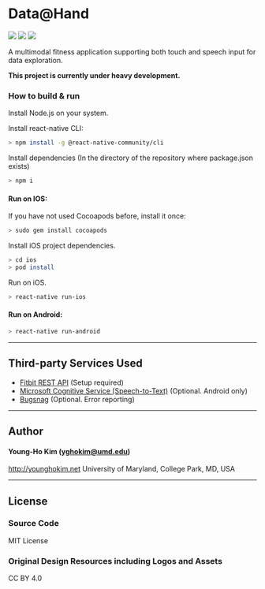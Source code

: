 # Data@Hand

<img src="https://img.shields.io/badge/platform-ios%7Candroid-green"/> <img src="https://img.shields.io/badge/framework-react%20native-blue"/> <img src="https://img.shields.io/badge/language-typescript%20%7C%20swift%20%7C%20java-lightblue"/> 

A multimodal fitness application supporting both touch and speech input for data exploration.

**This project is currently under heavy development.**


### How to build & run

Install Node.js on your system.



Install react-native CLI:

  ```sh
  > npm install -g @react-native-community/cli
  ```
  
Install dependencies 
  (In the directory of the repository where package.json exists)
  ```sh
  > npm i
  ```

#### Run on IOS:

  If you have not used Cocoapods before, install it once:
  ```sh
  > sudo gem install cocoapods
  ```
  
  Install iOS project dependencies.
  ```sh
  > cd ios
  > pod install
  ```

  Run on iOS.
  ```sh
  > react-native run-ios
  ```

#### Run on Android:
  ```sh
  > react-native run-android
  ```
  

---
## Third-party Services Used
- [Fitbit REST API](https://dev.fitbit.com/build/reference/web-api/) (Setup required)
- [Microsoft Cognitive Service (Speech-to-Text)](https://azure.microsoft.com/en-us/services/cognitive-services/speech-to-text/) (Optional. Android only)
- [Bugsnag](https://www.bugsnag.com/) (Optional. Error reporting)


---
  
## Author

#### Young-Ho Kim (yghokim@umd.edu)
http://younghokim.net
University of Maryland, College Park, MD, USA

----

## License

### Source Code
MIT License

### Original Design Resources including Logos and Assets
CC BY 4.0
